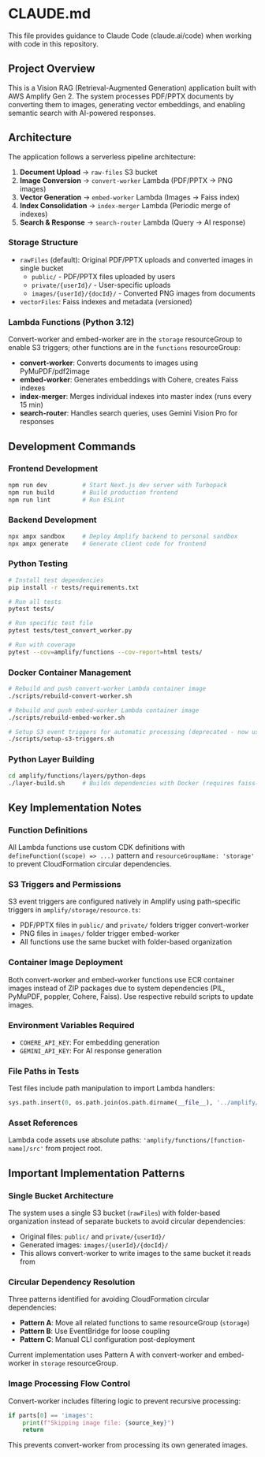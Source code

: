 # CLAUDE.md

This file provides guidance to Claude Code (claude.ai/code) when working with code in this repository.

## Project Overview

This is a Vision RAG (Retrieval-Augmented Generation) application built with AWS Amplify Gen 2. The system processes PDF/PPTX documents by converting them to images, generating vector embeddings, and enabling semantic search with AI-powered responses.

## Architecture

The application follows a serverless pipeline architecture:

1. **Document Upload** → `raw-files` S3 bucket
2. **Image Conversion** → `convert-worker` Lambda (PDF/PPTX → PNG images)
3. **Vector Generation** → `embed-worker` Lambda (Images → Faiss index)
4. **Index Consolidation** → `index-merger` Lambda (Periodic merge of indexes)
5. **Search & Response** → `search-router` Lambda (Query → AI response)

### Storage Structure
- `rawFiles` (default): Original PDF/PPTX uploads and converted images in single bucket
  - `public/` - PDF/PPTX files uploaded by users
  - `private/{userId}/` - User-specific uploads
  - `images/{userId}/{docId}/` - Converted PNG images from documents
- `vectorFiles`: Faiss indexes and metadata (versioned)

### Lambda Functions (Python 3.12)
Convert-worker and embed-worker are in the `storage` resourceGroup to enable S3 triggers; other functions are in the `functions` resourceGroup:

- **convert-worker**: Converts documents to images using PyMuPDF/pdf2image
- **embed-worker**: Generates embeddings with Cohere, creates Faiss indexes
- **index-merger**: Merges individual indexes into master index (runs every 15 min)
- **search-router**: Handles search queries, uses Gemini Vision Pro for responses

## Development Commands

### Frontend Development
```bash
npm run dev          # Start Next.js dev server with Turbopack
npm run build        # Build production frontend
npm run lint         # Run ESLint
```

### Backend Development
```bash
npx ampx sandbox     # Deploy Amplify backend to personal sandbox
npx ampx generate    # Generate client code for frontend
```

### Python Testing
```bash
# Install test dependencies
pip install -r tests/requirements.txt

# Run all tests
pytest tests/

# Run specific test file
pytest tests/test_convert_worker.py

# Run with coverage
pytest --cov=amplify/functions --cov-report=html tests/
```

### Docker Container Management
```bash
# Rebuild and push convert-worker Lambda container image
./scripts/rebuild-convert-worker.sh

# Rebuild and push embed-worker Lambda container image
./scripts/rebuild-embed-worker.sh

# Setup S3 event triggers for automatic processing (deprecated - now uses Amplify native triggers)
./scripts/setup-s3-triggers.sh
```

### Python Layer Building
```bash
cd amplify/functions/layers/python-deps
./layer-build.sh     # Builds dependencies with Docker (requires faiss-cpu, cohere, etc.)
```

## Key Implementation Notes

### Function Definitions
All Lambda functions use custom CDK definitions with `defineFunction((scope) => ...)` pattern and `resourceGroupName: 'storage'` to prevent CloudFormation circular dependencies.

### S3 Triggers and Permissions
S3 event triggers are configured natively in Amplify using path-specific triggers in `amplify/storage/resource.ts`:
- PDF/PPTX files in `public/` and `private/` folders trigger convert-worker
- PNG files in `images/` folder trigger embed-worker
- All functions use the same bucket with folder-based organization

### Container Image Deployment
Both convert-worker and embed-worker functions use ECR container images instead of ZIP packages due to system dependencies (PIL, PyMuPDF, poppler, Cohere, Faiss). Use respective rebuild scripts to update images.

### Environment Variables Required
- `COHERE_API_KEY`: For embedding generation
- `GEMINI_API_KEY`: For AI response generation

### File Paths in Tests
Test files include path manipulation to import Lambda handlers:
```python
sys.path.insert(0, os.path.join(os.path.dirname(__file__), '../amplify/functions/[function-name]/src'))
```

### Asset References
Lambda code assets use absolute paths: `'amplify/functions/[function-name]/src'` from project root.

## Important Implementation Patterns

### Single Bucket Architecture
The system uses a single S3 bucket (`rawFiles`) with folder-based organization instead of separate buckets to avoid circular dependencies:
- Original files: `public/` and `private/{userId}/`
- Generated images: `images/{userId}/{docId}/`
- This allows convert-worker to write images to the same bucket it reads from

### Circular Dependency Resolution
Three patterns identified for avoiding CloudFormation circular dependencies:
- **Pattern A**: Move all related functions to same resourceGroup (`storage`)
- **Pattern B**: Use EventBridge for loose coupling
- **Pattern C**: Manual CLI configuration post-deployment

Current implementation uses Pattern A with convert-worker and embed-worker in `storage` resourceGroup.

### Image Processing Flow Control
Convert-worker includes filtering logic to prevent recursive processing:
```python
if parts[0] == 'images':
    print(f"Skipping image file: {source_key}")
    return
```
This prevents convert-worker from processing its own generated images.